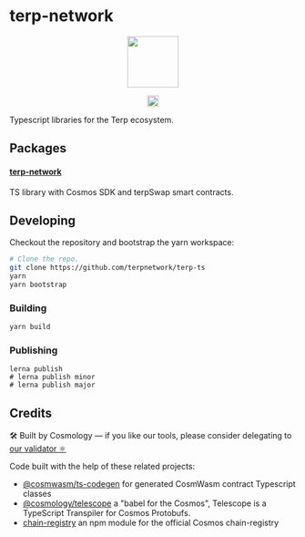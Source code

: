 # terp-network

<p align="center" width="100%">
    <img height="90" src="https://github.com/terpnetwork/chain-registry/blob/master/terpnetwork/images/logo.png?raw=true" />
</p>

<p align="center" width="100%">
  <!-- <a href="https://github.com/CosmosContracts/typescript/actions/workflows/run-tests.yml">
    <img height="20" src="https://github.com/CosmosContracts/typescript/actions/workflows/run-tests.yml/badge.svg" />
  </a> -->
   <a href="https://github.com/terpnetwork/terp-ts/blob/main/LICENSE"><img height="20" src="https://img.shields.io/badge/license-MIT-blue.svg"></a>
</p>

Typescript libraries for the Terp ecosystem.

## Packages

#### [terp-network](packages/terp-network/README.md)

TS library with Cosmos SDK and terpSwap smart contracts.

<!-- #### [@terp-network/swap](packages/swap/README.md)

TS library with terpSwap smart contracts. -->

<!-- #### [@terp-network/assets](packages/assets/README.md)

Chain Registry info for terp, including asset lists. -->

## Developing

Checkout the repository and bootstrap the yarn workspace:

```sh
# Clone the repo.
git clone https://github.com/terpnetwork/terp-ts
yarn
yarn bootstrap
```

### Building

```sh
yarn build
```
### Publishing

```
lerna publish
# lerna publish minor
# lerna publish major
```
## Credits

🛠 Built by Cosmology — if you like our tools, please consider delegating to [our validator ⚛️](https://cosmology.tech/validator)

Code built with the help of these related projects:

* [@cosmwasm/ts-codegen](https://github.com/CosmWasm/ts-codegen) for generated CosmWasm contract Typescript classes
* [@cosmology/telescope](https://github.com/cosmology-tech/telescope) a "babel for the Cosmos", Telescope is a TypeScript Transpiler for Cosmos Protobufs.
* [chain-registry](https://github.com/cosmology-tech/chain-registry) an npm module for the official Cosmos chain-registry